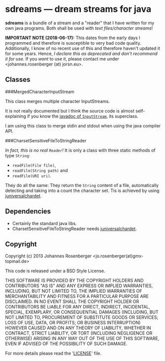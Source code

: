 sdreams — dream streams for java
========================================

**sdreams** is a bundle of a stream and a "reader" that I have written for
my own java programs. Both shall be used with *text files/character streams*!

**IMPORTANT NOTE (2018-06-17):** This dates from the early days I programmed and therefore is susceptible to very bad code quality. Additionally, I know of no recent use of this and therefore haven't updated it for some years. Hence, *I declare this as deprecated and don't recommend it for use.* If you *want* to use it, please contact me under <johannes.rosenberger (at) jorsn.eu>.

Classes
-----------


###MergedCharacterInputStream

This class merges multiple character InputStreams.

It is not really documented but I think the source code is almost
self-explaining if you know the [javadoc of `InputStream`][javadoc-IS],
its superclass.

I am using this class to merge stdin and stdout when using the java compiler API.

[javadoc-IS]: http://docs.oracle.com/javase/7/docs/api/java/io/InputStream.html


###CharsetSensitiveFileToStringReader

*In fact, this is no real `Reader`!*
It is only a class with three static methods of type `String`:

* `readFile(File file)`,
* `readFile(String path)` and 
* `readFile(URI uri)`.

They do all the same: They return the `String` content of a file,
automatically detecting and taking into a count the character set.
Tis is achieved by using [juniversalchardet].

[juniversalchardet]: https://code.google.com/p/juniversalchardet/



Dependencies
--------------

* Certainly the standard java libs.
* CharsetSensitiveFileToStringReader needs [juniversalchardet].



Copyright
-----------

Copyright (c) 2013 Johannes Rosenberger <jo.rosenberger(at)gmx-topmail.de>

This code is released under a BSD Style License.

THIS SOFTWARE IS PROVIDED BY THE COPYRIGHT HOLDERS AND CONTRIBUTORS "AS IS" AND ANY
EXPRESS OR IMPLIED WARRANTIES, INCLUDING, BUT NOT LIMITED TO, THE IMPLIED WARRANTIES
OF MERCHANTABILITY AND FITNESS FOR A PARTICULAR PURPOSE ARE DISCLAIMED. IN NO EVENT
SHALL THE COPYRIGHT HOLDER OR CONTRIBUTORS BE LIABLE FOR ANY DIRECT, INDIRECT,
INCIDENTAL, SPECIAL, EXEMPLARY, OR CONSEQUENTIAL DAMAGES (INCLUDING, BUT NOT LIMITED
TO, PROCUREMENT OF SUBSTITUTE GOODS OR SERVICES; LOSS OF USE, DATA, OR PROFITS; OR
BUSINESS INTERRUPTION) HOWEVER CAUSED AND ON ANY THEORY OF LIABILITY, WHETHER IN
CONTRACT, STRICT LIABILITY, OR TORT (INCLUDING NEGLIGENCE OR OTHERWISE) ARISING IN
ANY WAY OUT OF THE USE OF THIS SOFTWARE, EVEN IF ADVISED OF THE POSSIBILITY OF SUCH
DAMAGE.

For more details please read the '[LICENSE]' file.

[LICENSE]: https://github.com/jorsn/sdreams/blob/master/LICENSE
